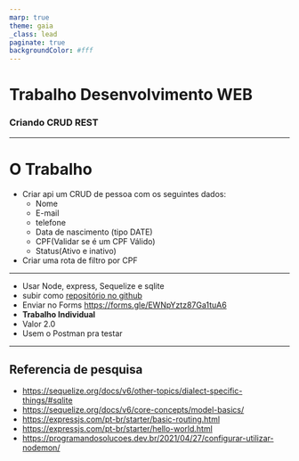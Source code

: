 ```yaml
---
marp: true
theme: gaia
_class: lead
paginate: true
backgroundColor: #fff
---
```


# Trabalho Desenvolvimento WEB
### Criando CRUD REST

---

# O Trabalho

- Criar api um CRUD de pessoa com os seguintes dados:
  - Nome
  - E-mail
  - telefone
  - Data de nascimento (tipo DATE)
  - CPF(Validar se é um CPF Válido)
  - Status(Ativo e inativo)
- Criar uma rota de filtro por CPF
---

- Usar Node, express, Sequelize e sqlite
- subir como [repositório no github](https://docs.github.com/pt/repositories/creating-and-managing-repositories/quickstart-for-repositories)
- Enviar no Forms https://forms.gle/EWNpYztz87Ga1tuA6
- **Trabalho Individual**
- Valor 2.0
- Usem o Postman pra testar

---

## Referencia de pesquisa

- https://sequelize.org/docs/v6/other-topics/dialect-specific-things/#sqlite
- https://sequelize.org/docs/v6/core-concepts/model-basics/
- https://expressjs.com/pt-br/starter/basic-routing.html
- https://expressjs.com/pt-br/starter/hello-world.html
- https://programandosolucoes.dev.br/2021/04/27/configurar-utilizar-nodemon/

